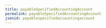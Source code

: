 ```yaml
---
title: payableSpecifiedAccountingAccount
permalink: payableSpecifiedAccountingAccount
jsonid: payablespecifiedaccountingaccount
---
```

